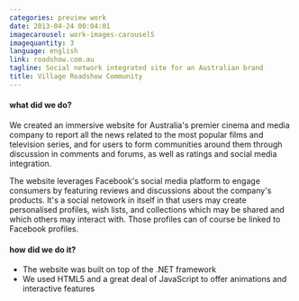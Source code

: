 ```yaml
---
categories: preview work
date: 2013-04-24 00:04:01
imagecarousel: work-images-carousel5
imagequantity: 3
language: english
link: roadshow.com.au
tagline: Social network integrated site for an Australian brand
title: Village Roadshow Community
---
```


#### what did we do?
We created an immersive website for Australia's premier cinema and media company to report all the news related to the most popular films and television series, and for users to form communities around them through discussion in comments and forums, as well as ratings and social media integration.

The website leverages Facebook's social media platform to engage consumers by featuring reviews and discussions about the company's products. It's a social netowork in itself in that users may create personalised profiles, wish lists, and collections which may be shared and which others may interact with. Those profiles can of course be linked to Facebook profiles.

#### how did we do it?
* The website was built on top of the .NET framework
* We used HTML5 and a great deal of JavaScript to offer animations and interactive features